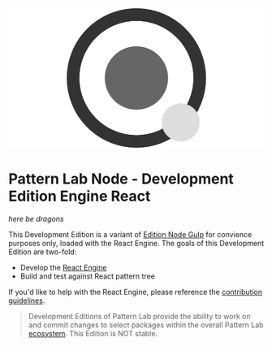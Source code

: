 ![Pattern Lab Logo](/patternlab.png "Pattern Lab Logo")

# Pattern Lab Node - Development Edition Engine React

_here be dragons_

This Development Edition is a variant of [Edition Node Gulp](https://github.com/pattern-lab/patternlab-node/tree/master/packages/edition-node-gulp) for convience purposes only, loaded with the React Engine. The goals of this Development Edition are two-fold:

* Develop the [React Engine](https://github.com/pattern-lab/patternlab-node/tree/master/packages/engine-react)
* Build and test against React pattern tree

If you'd like to help with the React Engine, please reference the [contribution guidelines](https://github.com/pattern-lab/patternlab-node/blob/master/.github/CONTRIBUTING.md).

> Development Editions of Pattern Lab provide the ability to work on and commit changes to select packages within the overall Pattern Lab [ecosystem](https://patternlab.io/docs/overview-of-pattern-lab's-ecosystem/). This Edition is NOT stable.
